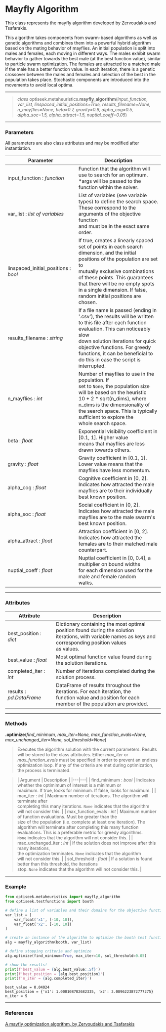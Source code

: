 # Mayfly Algorithm

This class represents the mayfly algorithm developed by Zervoudakis and Tsafarakis. 

This algorithm takes components from swarm-based algorithms as well as genetic algorithms and combines them into a powerful hybrid algorithm based on the mating behavior of mayflies.
An initial population is split into males and females, each moving in different ways. The males exhibit swarm behavior to gather towards the best male (at the best function value),
similar to particle swarm optimization. The females are attracted to a matched male if the male has a better function value. In each iteration, there is a genetic crossover
between the males and females and selection of the best in the population takes place. Stochastic components are introduced into the movements to avoid local optima.

---

> *class* optiseek.metaheuristics.**mayfly_algorithm**(*input_function, var_list, linspaced_initial_positions=True, results_filename=None, n_mayflies=None, beta=0.7, gravity=0.6, alpha_cog=0.5, alpha_soc=1.5, alpha_attract=1.5, nuptial_coeff=0.05*)

---

### Parameters

All parameters are also class attributes and may be modified after instantiation.

| Parameter | Description |
|---|---|
| input_function : *function* | Function that the algorithm will use to search for an optimum.<br/> \*args will be passed to the function within the solver. |
| var_list : *list of variables* | List of variables (see variable types) to define the search space.<br/> These correspond to the arguments of the objective function<br/> and must be in the exact same order. |
| linspaced_initial_positions : *bool* | If true, creates a linearly spaced set of points in each search<br/> dimension, and the initial positions of the population are set to<br/> mutually exclusive combinations of these points. This guarantees<br/> that there will be no empty spots in a single dimension. If false,<br/> random initial positions are chosen. |
| results_filename : *string* | If a file name is passed (ending in '.csv'), the results will be written<br/> to this file after each function evaluation. This can noticeably slow<br/> down solution iterations for quick objective functions. For greedy<br/> functions, it can be beneficial to do this in case the script is<br/> interrupted. |
| n_mayflies : *int* | Number of mayflies to use in the population.  If<br/> set to `None`, the population size will be based on the heuristic<br/> 10 + 2 \* sqrt(n_dims), where n_dims is the dimensionality of<br/> the search space. This is typically sufficient to explore the<br/> whole search space. |
| beta : *float* | Exponential visibility coefficient in [0.1, 1]. Higher value<br/> means that mayflies are less drawn towards others. |
| gravity : *float* | Gravity coefficient in [0.1, 1]. Lower value means that the<br/> mayflies have less momentum. |
| alpha_cog : *float* | Cognitive coefficient in [0, 2]. Indicates how attracted the male<br/> mayflies are to their individually best known position. |
| alpha_soc : *float* | Social coefficient in [0, 2]. Indicates how attracted the male<br/> mayflies are to the male swarm's best known position. |
| alpha_attract : *float* | Attraction coefficient in [0, 2]. Indicates how attracted the<br/> females are to their matched male counterpart. |
| nuptial_coeff : *float* | Nuptial coefficient in [0, 0.4], a multiplier on bound widths<br/> for each dimension used for the male and female random<br/> walks. |


---

### Attributes

| Attribute | Description |
|---|---|
| best_position : *dict* | Dictionary containing the most optimal position found during the solution<br/> iterations, with variable names as keys and corresponding position values<br/> as values. |
| best_value : *float* | Most optimal function value found during the solution iterations. |
| completed_iter : *int* | Number of iterations completed during the solution process. |
| results : *pd.DataFrame* | DataFrame of results throughout the iterations. For each iteration, the<br/> function value and position for each member of the population are provided. |

---

### Methods

**.optimize**(*find_minimum, max_iter=None, max_function_evals=None, max_unchanged_iter=None, sol_threshold=None*)
	
> Executes the algorithm solution with the current parameters. 
Results will be stored to the class attributes. 
Either *max_iter* or *max_function_evals* must be specified in order to prevent an endless optimization loop.
If any of the criteria are met during optimization, the process is terminated.

> | Argument | Description |
|---|---|
| find_minimum : *bool* | Indicates whether the optimimum of interest is a minimum or<br/> maximum. If true, looks for minimum. If false, looks for maximum. |
| max_iter : *int* | Maximum number of iterations. The algorithm will terminate after<br/> completing this many iterations. `None` indicates that the algorithm<br/> will not consider this. |
| max_function_evals : *int* | Maximum number of function evaluations. Must be greater than the<br/> size of the population (i.e. complete at least one iteration). The<br/> algorithm will terminate after completing this many function<br/> evaluations. This is a preferable metric for greedy algorithms. <br/>`None` indicates that the algorithm will not consider this. |
| max_unchanged_iter : *int* | If the solution does not improve after this many iterations,<br/> the optimization terminates. `None` indicates that the algorithm<br/> will not consider this. |
| sol_threshold : *float* | If a solution is found better than this threshold, the iterations<br/> stop. `None` indicates that the algorithm will not consider this. |

---

### Example

```python
from optiseek.metaheuristics import mayfly_algorithm
from optiseek.testfunctions import booth

# define a list of variables and their domains for the objective function
var_list = [
	var_float('x1', [-10, 10]),
	var_float('x2', [-10, 10])
]	

# create an instance of the algorithm to optimize the booth test function and set its parameters
alg = mayfly_algorithm(booth, var_list)

# define stopping criteria and optimize
alg.optimize(find_minimum=True, max_iter=10, sol_threshold=0.05)

# show the results!
print(f'best_value = {alg.best_value:.5f}')
print(f'best_position = {alg.best_position}')
print(f'n_iter = {alg.completed_iter}')
```

```profile
best_value = 0.04024
best_position = {'x1': 1.000108782682335, 'x2': 3.0896223872777275}
n_iter = 9
```

---

### References

[A mayfly optimization algorithm, by Zervoudakis and Tsafarakis](https://www.sciencedirect.com/science/article/abs/pii/S036083522030293X)